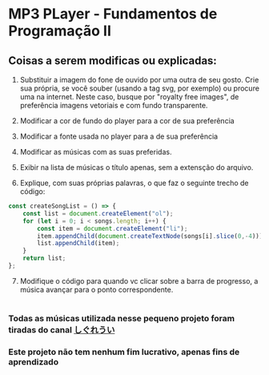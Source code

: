 # MP3 PLayer -  Fundamentos de Programação II

## Coisas a serem modificas ou explicadas:

1) Substituir a imagem do fone de ouvido por uma outra de seu gosto. Crie sua própria, se você souber (usando a tag svg, por exemplo) ou procure uma na internet. Neste caso, busque por "royalty free images", de preferência imagens vetoriais e com fundo transparente.

2) Modificar a cor de fundo do player para a cor de sua preferência

3) Modificar a fonte usada no player para a de sua preferência

4) Modificar as músicas com as suas preferidas. 

5) Exibir na lista de músicas o título apenas, sem a extensção do arquivo.

6) Explique, com suas próprias palavras, o que faz o seguinte trecho de código:
   
~~~~js
const createSongList = () => {
    const list = document.createElement("ol");
    for (let i = 0; i < songs.length; i++) {
        const item = document.createElement("li");
        item.appendChild(document.createTextNode(songs[i].slice(0,-4)));
        list.appendChild(item);
    }
    return list;
};
~~~~
7) Modifique o código para quando vc clicar sobre a barra de progresso, a música avançar para o ponto correspondente.

#

### Todas as músicas utilizada nesse pequeno projeto foram tiradas do canal [しぐれうい ](https://www.youtube.com/@ui_shig)

### Este projeto não tem nenhum fim lucrativo, apenas fins de aprendizado
